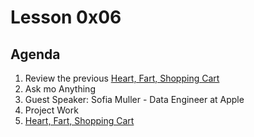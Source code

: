 # Lesson 0x06

## Agenda

1. Review the previous [Heart, Fart, Shopping Cart](https://docs.google.com/document/d/1STo59fviyZraDr28txpKQUmQROLaVsEhyZT-QDtyjwc/edit?usp=sharing)
1. Ask mo Anything
1. Guest Speaker: Sofia Muller - Data Engineer at Apple
1. Project Work
1. [Heart, Fart, Shopping Cart](https://docs.google.com/document/d/1jd5v6OmrLGaD_zP73x8JZukELvd8VBgComX7BPolKIk/edit?usp=sharing)
